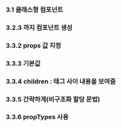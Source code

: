 ### 3.1 클래스형 컴포넌트

### 3.2.3 까지 컴포넌트 생성

### 3.3.2 props 값 지정

### 3.3.3 기본값

### 3.3.4 children : 태그 사이 내용을 보여줌

### 3.3.5 간략하게(비구조화 할당 문법)

### 3.3.6 propTypes 사용
